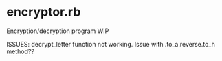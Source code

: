 # encryptor.rb
Encryption/decryption program WIP

ISSUES: decrypt_letter function not working. Issue with .to_a.reverse.to_h method??
